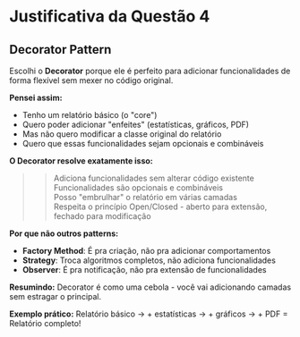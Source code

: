 # Justificativa da Questão 4

## Decorator Pattern

Escolhi o **Decorator** porque ele é perfeito para adicionar funcionalidades de forma flexível sem mexer no código original.

**Pensei assim:**
- Tenho um relatório básico (o "core")
- Quero poder adicionar "enfeites" (estatísticas, gráficos, PDF) 
- Mas não quero modificar a classe original do relatório
- Quero que essas funcionalidades sejam opcionais e combináveis

**O Decorator resolve exatamente isso:**
>>Adiciona funcionalidades sem alterar código existente  
>>Funcionalidades são opcionais e combináveis  
>>Posso "embrulhar" o relatório em várias camadas  
>>Respeita o princípio Open/Closed - aberto para extensão, fechado para modificação

**Por que não outros patterns:**
- **Factory Method**: É pra criação, não pra adicionar comportamentos
- **Strategy**: Troca algoritmos completos, não adiciona funcionalidades
- **Observer**: É pra notificação, não pra extensão de funcionalidades

**Resumindo:** Decorator é como uma cebola - você vai adicionando camadas sem estragar o principal.

**Exemplo prático:** 
Relatório básico → + estatísticas → + gráficos → + PDF = Relatório completo!